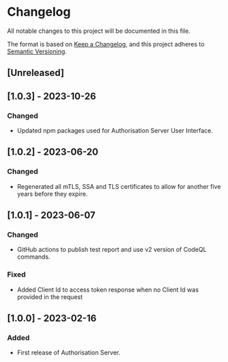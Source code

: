 # Changelog
All notable changes to this project will be documented in this file.

The format is based on [Keep a Changelog](https://keepachangelog.com/en/1.0.0/),
and this project adheres to [Semantic Versioning](https://semver.org/spec/v2.0.0.html).

## [Unreleased]

## [1.0.3] - 2023-10-26

### Changed
- Updated npm packages used for Authorisation Server User Interface.

## [1.0.2] - 2023-06-20

### Changed
- Regenerated all mTLS, SSA and TLS certificates to allow for another five years before they expire.

## [1.0.1] - 2023-06-07

### Changed
- GitHub actions to publish test report and use v2 version of CodeQL commands.

### Fixed 
- Added Client Id to access token response when no Client Id was provided in the request

## [1.0.0] - 2023-02-16

### Added
- First release of Authorisation Server.
